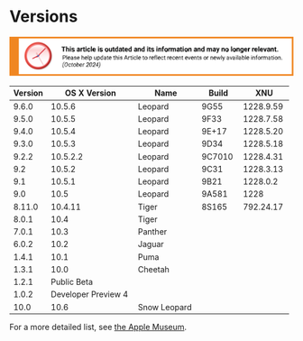 Versions
========

![This article is outdated and its information and may no longer relevant.](/img/notice/article-oudated-oct2024.svg)

|  Version|  OS X Version        | Name          |  Build  |  XNU          
|-----------|------------------------|-----------------|-----------|------------
|  9.6.0  |  10.5.6              |  Leopard      |  9G55   |  1228.9.59 
|  9.5.0  |  10.5.5              |  Leopard      |  9F33   |  1228.7.58 
|  9.4.0  |  10.5.4              |  Leopard      |  9E+17  |  1228.5.20 
|  9.3.0  |  10.5.3              |  Leopard      |  9D34   |  1228.5.18 
|  9.2.2  |  10.5.2.2            |  Leopard      |  9C7010 |  1228.4.31 
|  9.2    |  10.5.2              |  Leopard      |  9C31   |  1228.3.13 
|  9.1    |  10.5.1              |  Leopard      |  9B21   |  1228.0.2  
|  9.0    |  10.5                |  Leopard      |  9A581  |  1228      
|  8.11.0 |  10.4.11             |  Tiger        |  8S165  |  792.24.17 
|  8.0.1  |  10.4                |  Tiger        |         |            
|  7.0.1  |  10.3                |  Panther      |         |            
|  6.0.2  |  10.2                |  Jaguar       |         |            
|  1.4.1  |  10.1                |  Puma         |         |            
|  1.3.1  |  10.0                |  Cheetah      |         |            
|  1.2.1  |  Public Beta         |               |         |            
|  1.0.2  |  Developer Preview 4 |               |         |            
|  10.0   |  10.6                |  Snow Leopard |         |     
 

For a more detailed list, see [the Apple Museum](http://www.theapplemuseum.com/index.php?id=33).